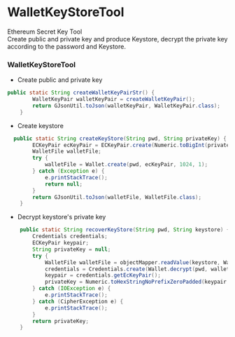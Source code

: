 # WalletKeyStoreTool
Ethereum Secret Key Tool</br>
Create public and private key and produce Keystore, decrypt the private key according to the password and Keystore.

### WalletKeyStoreTool
* Create public and private key
```Java
public static String createWalletKeyPairStr() {
        WalletKeyPair walletKeyPair = createWalletKeyPair();
        return GJsonUtil.toJson(walletKeyPair, WalletKeyPair.class);
    }
```
* Create keystore

```Java
  public static String createKeyStore(String pwd, String privateKey) {
        ECKeyPair ecKeyPair = ECKeyPair.create(Numeric.toBigInt(privateKey));
        WalletFile walletFile;
        try {
            walletFile = Wallet.create(pwd, ecKeyPair, 1024, 1);
        } catch (Exception e) {
            e.printStackTrace();
            return null;
        }
        return GJsonUtil.toJson(walletFile, WalletFile.class);
    }
```
* Decrypt keystore's private key
```Java
    public static String recoverKeyStore(String pwd, String keystore) {
        Credentials credentials;
        ECKeyPair keypair;
        String privateKey = null;
        try {
            WalletFile walletFile = objectMapper.readValue(keystore, WalletFile.class);
            credentials = Credentials.create(Wallet.decrypt(pwd, walletFile));
            keypair = credentials.getEcKeyPair();
            privateKey = Numeric.toHexStringNoPrefixZeroPadded(keypair.getPrivateKey(), Keys.PRIVATE_KEY_LENGTH_IN_HEX);
        } catch (IOException e) {
            e.printStackTrace();
        } catch (CipherException e) {
            e.printStackTrace();
        }
        return privateKey;
    }
```
